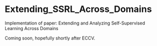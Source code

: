 # Extending_SSRL_Across_Domains
Implementation of paper: Extending and Analyzing Self-Supervised Learning Across Domains

Coming soon, hopefully shortly after ECCV.
